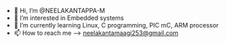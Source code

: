 - 👋 Hi, I’m @NEELAKANTAPPA-M
- 👀 I’m interested in Embedded systems
- 🌱 I’m currently learning Linux, C programming, PIC mC, ARM processor
- 📫 How to reach me --> neelakantamaagi253@gmail.com
 
<!---
NEELAKANTAPPA-M/NEELAKANTAPPA-M is a ✨ special ✨ repository because its `README.md` (this file) appears on your GitHub profile.
You can click the Preview link to take a look at your changes.
--->
